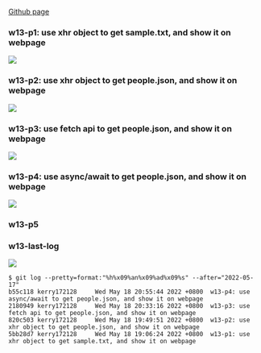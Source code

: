 [Github page](https://github.com/kerry172128/1102-JavaScript-210410105)

### w13-p1: use xhr object to get sample.txt, and show it on webpage

![](https://i.imgur.com/o1isCdS.png)

### w13-p2: use xhr object to get people.json, and show it on webpage

![](https://i.imgur.com/uc60l7L.png)

### w13-p3: use fetch api to get people.json, and show it on webpage

![](https://i.imgur.com/uGQCLjy.png)

### w13-p4: use async/await to get people.json, and show it on webpage

![](https://i.imgur.com/eOEYjfq.png)

### w13-p5


### w13-last-log

![](https://i.imgur.com/ipPgmHR.png)


```
$ git log --pretty=format:"%h%x09%an%x09%ad%x09%s" --after="2022-05-17"
b55c118 kerry172128     Wed May 18 20:55:44 2022 +0800  w13-p4: use async/await to get people.json, and show it on webpage
2180949 kerry172128     Wed May 18 20:33:16 2022 +0800  w13-p3: use fetch api to get people.json, and show it on webpage
820c503 kerry172128     Wed May 18 19:49:51 2022 +0800  w13-p2: use xhr object to get people.json, and show it on webpage
5bb28d7 kerry172128     Wed May 18 19:06:24 2022 +0800  w13-p1: use xhr object to get sample.txt, and show it on webpage
```